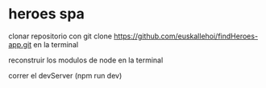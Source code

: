 # heroes spa

clonar repositorio con git clone https://github.com/euskallehoi/findHeroes-app.git en la terminal

reconstruir los modulos de node en la terminal

correr el devServer (npm run dev)